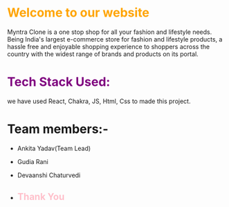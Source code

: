 
# <span style="color:orange"> Welcome to our website</span>


Myntra Clone is a one stop shop for all your fashion and lifestyle needs. Being India's largest e-commerce store for fashion and lifestyle products, a hassle free and enjoyable shopping experience to shoppers across the country with the widest range of brands and products on its portal.

# <span style="color:purple"> Tech Stack Used: </span>

we have used React, Chakra, JS, Html, Css to made this project.

# Team members:-
- Ankita Yadav(Team Lead)
- Gudia Rani
- Devaanshi Chaturvedi

- ## <span style="color:pink"> Thank You </span>
